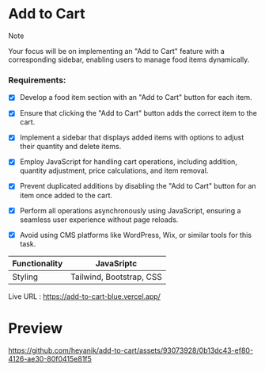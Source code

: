 # Add to Cart
> [!NOTE]
> Your focus will be on implementing an "Add to Cart" feature with a corresponding sidebar, enabling users to manage food items dynamically.

### Requirements:

- [x] Develop a food item section with an "Add to Cart" button for each item.
- [x] Ensure that clicking the "Add to Cart" button adds the correct item to the cart.
- [x] Implement a sidebar that displays added items with options to adjust their quantity and delete items.
- [x] Employ JavaScript for handling cart operations, including addition, quantity adjustment, price calculations, and item removal.
- [x] Prevent duplicated additions by disabling the "Add to Cart" button for an item once added to the cart.
- [x] Perform all operations asynchronously using JavaScript, ensuring a seamless user experience without page reloads.
- [x] Avoid using CMS platforms like WordPress, Wix, or similar tools for this task.


| Functionality      | JavaSriptc |
| ----------- | ----------- |
| Styling      | Tailwind, Bootstrap, CSS |



Live URL : https://add-to-cart-blue.vercel.app/

# Preview
https://github.com/heyanik/add-to-cart/assets/93073928/0b13dc43-ef80-4126-ae30-80f0415e81f5

